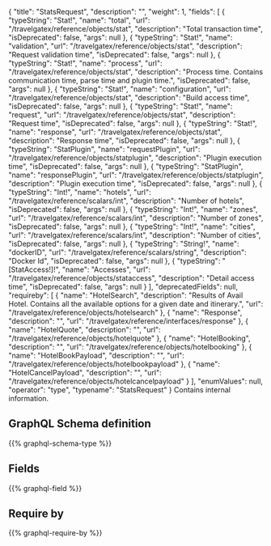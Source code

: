 {
  "title": "StatsRequest",
  "description": "",
  "weight": 1,
  "fields": [
    {
      "typeString": "Stat!",
      "name": "total",
      "url": "/travelgatex/reference/objects/stat",
      "description": "Total transaction time",
      "isDeprecated": false,
      "args": null
    },
    {
      "typeString": "Stat!",
      "name": "validation",
      "url": "/travelgatex/reference/objects/stat",
      "description": "Request validation time",
      "isDeprecated": false,
      "args": null
    },
    {
      "typeString": "Stat!",
      "name": "process",
      "url": "/travelgatex/reference/objects/stat",
      "description": "Process time. Contains communication time, parse time and plugin time.",
      "isDeprecated": false,
      "args": null
    },
    {
      "typeString": "Stat!",
      "name": "configuration",
      "url": "/travelgatex/reference/objects/stat",
      "description": "Build access time",
      "isDeprecated": false,
      "args": null
    },
    {
      "typeString": "Stat!",
      "name": "request",
      "url": "/travelgatex/reference/objects/stat",
      "description": "Request time",
      "isDeprecated": false,
      "args": null
    },
    {
      "typeString": "Stat!",
      "name": "response",
      "url": "/travelgatex/reference/objects/stat",
      "description": "Response time",
      "isDeprecated": false,
      "args": null
    },
    {
      "typeString": "StatPlugin",
      "name": "requestPlugin",
      "url": "/travelgatex/reference/objects/statplugin",
      "description": "Plugin execution time",
      "isDeprecated": false,
      "args": null
    },
    {
      "typeString": "StatPlugin",
      "name": "responsePlugin",
      "url": "/travelgatex/reference/objects/statplugin",
      "description": "Plugin execution time",
      "isDeprecated": false,
      "args": null
    },
    {
      "typeString": "Int!",
      "name": "hotels",
      "url": "/travelgatex/reference/scalars/int",
      "description": "Number of hotels",
      "isDeprecated": false,
      "args": null
    },
    {
      "typeString": "Int!",
      "name": "zones",
      "url": "/travelgatex/reference/scalars/int",
      "description": "Number of zones",
      "isDeprecated": false,
      "args": null
    },
    {
      "typeString": "Int!",
      "name": "cities",
      "url": "/travelgatex/reference/scalars/int",
      "description": "Number of cities",
      "isDeprecated": false,
      "args": null
    },
    {
      "typeString": "String!",
      "name": "dockerID",
      "url": "/travelgatex/reference/scalars/string",
      "description": "Docker Id",
      "isDeprecated": false,
      "args": null
    },
    {
      "typeString": "[StatAccess!]!",
      "name": "Accesses",
      "url": "/travelgatex/reference/objects/stataccess",
      "description": "Detail access time",
      "isDeprecated": false,
      "args": null
    }
  ],
  "deprecatedFields": null,
  "requireby": [
    {
      "name": "HotelSearch",
      "description": "Results of Avail Hotel. Contains all the available options for a given date and itinerary.",
      "url": "/travelgatex/reference/objects/hotelsearch"
    },
    {
      "name": "Response",
      "description": "",
      "url": "/travelgatex/reference/interfaces/response"
    },
    {
      "name": "HotelQuote",
      "description": "",
      "url": "/travelgatex/reference/objects/hotelquote"
    },
    {
      "name": "HotelBooking",
      "description": "",
      "url": "/travelgatex/reference/objects/hotelbooking"
    },
    {
      "name": "HotelBookPayload",
      "description": "",
      "url": "/travelgatex/reference/objects/hotelbookpayload"
    },
    {
      "name": "HotelCancelPayload",
      "description": "",
      "url": "/travelgatex/reference/objects/hotelcancelpayload"
    }
  ],
  "enumValues": null,
  "operator": "type",
  "typename": "StatsRequest"
}
Contains internal information.
## GraphQL Schema definition

{{% graphql-schema-type %}}

## Fields

{{% graphql-field %}}

## Require by

{{% graphql-require-by %}}
